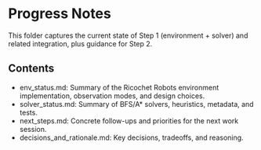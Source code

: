 # Progress Notes

This folder captures the current state of Step 1 (environment + solver) and related integration, plus guidance for Step 2.

## Contents
- env_status.md: Summary of the Ricochet Robots environment implementation, observation modes, and design choices.
- solver_status.md: Summary of BFS/A* solvers, heuristics, metadata, and tests.
- next_steps.md: Concrete follow-ups and priorities for the next work session.
- decisions_and_rationale.md: Key decisions, tradeoffs, and reasoning.
